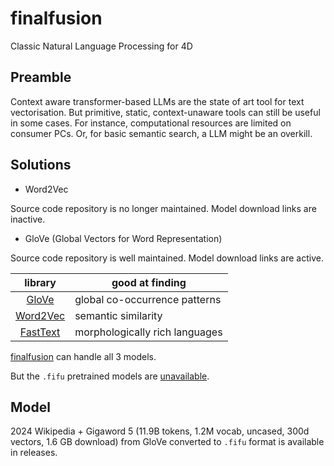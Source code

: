 # finalfusion
Classic Natural Language Processing for 4D

## Preamble

Context aware transformer-based LLMs are the state of art tool for text vectorisation. But primitive, static, context-unaware tools can still be useful in some cases. For instance, computational resources are limited on consumer PCs. Or, for basic semantic search, a LLM might be an overkill.

## Solutions

* Word2Vec

Source code repository is no longer maintained. Model download links are inactive.

* GloVe (Global Vectors for Word Representation)

Source code repository is well maintained. Model download links are active.


|library|good at finding|
|:-:|-|
|[GloVe](https://nlp.stanford.edu/projects/glove/)|global co-occurrence patterns|
|[Word2Vec](https://code.google.com/archive/p/word2vec/)|semantic similarity|
|[FastText](https://fasttext.cc)|morphologically rich languages |

[finalfusion](https://docs.rs/finalfusion/latest/finalfusion/) can handle all 3 models.

But the `.fifu` pretrained models are [unavailable](https://finalfusion.github.io/pretrained).

## Model

2024 Wikipedia + Gigaword 5 (11.9B tokens, 1.2M vocab, uncased, 300d vectors, 1.6 GB download) from GloVe converted to `.fifu` format is available in releases.
 

